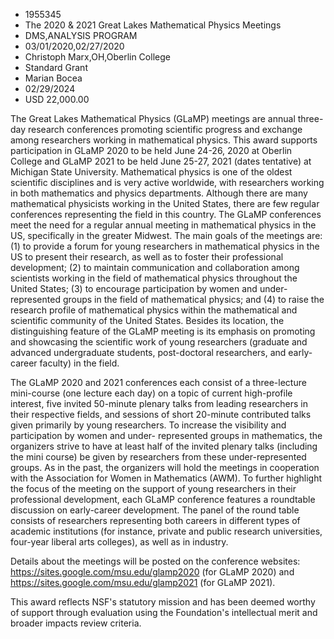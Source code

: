 
* 1955345
* The 2020 & 2021 Great Lakes Mathematical Physics Meetings
* DMS,ANALYSIS PROGRAM
* 03/01/2020,02/27/2020
* Christoph Marx,OH,Oberlin College
* Standard Grant
* Marian Bocea
* 02/29/2024
* USD 22,000.00

The Great Lakes Mathematical Physics (GLaMP) meetings are annual three-day
research conferences promoting scientific progress and exchange among
researchers working in mathematical physics. This award supports participation
in GLaMP 2020 to be held June 24-26, 2020 at Oberlin College and GLaMP 2021 to
be held June 25-27, 2021 (dates tentative) at Michigan State University.
Mathematical physics is one of the oldest scientific disciplines and is very
active worldwide, with researchers working in both mathematics and physics
departments. Although there are many mathematical physicists working in the
United States, there are few regular conferences representing the field in this
country. The GLaMP conferences meet the need for a regular annual meeting in
mathematical physics in the US, specifically in the greater Midwest. The main
goals of the meetings are: (1) to provide a forum for young researchers in
mathematical physics in the US to present their research, as well as to foster
their professional development; (2) to maintain communication and collaboration
among scientists working in the field of mathematical physics throughout the
United States; (3) to encourage participation by women and under-represented
groups in the field of mathematical physics; and (4) to raise the research
profile of mathematical physics within the mathematical and scientific community
of the United States. Besides its location, the distinguishing feature of the
GLaMP meeting is its emphasis on promoting and showcasing the scientific work of
young researchers (graduate and advanced undergraduate students, post-doctoral
researchers, and early-career faculty) in the field.

The GLaMP 2020 and 2021 conferences each consist of a three-lecture mini-course
(one lecture each day) on a topic of current high-profile interest, five invited
50-minute plenary talks from leading researchers in their respective fields, and
sessions of short 20-minute contributed talks given primarily by young
researchers. To increase the visibility and participation by women and under-
represented groups in mathematics, the organizers strive to have at least half
of the invited plenary talks (including the mini course) be given by researchers
from these under-represented groups. As in the past, the organizers will hold
the meetings in cooperation with the Association for Women in Mathematics (AWM).
To further highlight the focus of the meeting on the support of young
researchers in their professional development, each GLaMP conference features a
roundtable discussion on early-career development. The panel of the round table
consists of researchers representing both careers in different types of academic
institutions (for instance, private and public research universities, four-year
liberal arts colleges), as well as in industry.

Details about the meetings will be posted on the conference websites:
https://sites.google.com/msu.edu/glamp2020 (for GLaMP 2020) and
https://sites.google.com/msu.edu/glamp2021 (for GLaMP 2021).

This award reflects NSF's statutory mission and has been deemed worthy of
support through evaluation using the Foundation's intellectual merit and broader
impacts review criteria.
